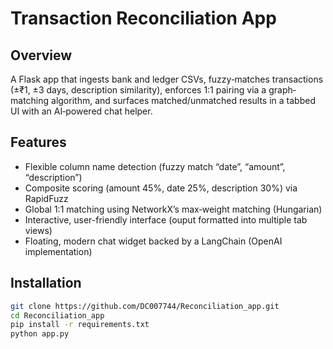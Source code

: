 # Transaction Reconciliation App

## Overview
A Flask app that ingests bank and ledger CSVs, fuzzy‐matches transactions (±₹1, ±3 days, description similarity), enforces 1:1 pairing via a graph‐matching algorithm, and surfaces matched/unmatched results in a tabbed UI with an AI‑powered chat helper.

## Features
- Flexible column name detection (fuzzy match “date”, “amount”, “description”)
- Composite scoring (amount 45%, date 25%, description 30%) via RapidFuzz
- Global 1:1 matching using NetworkX’s max‐weight matching (Hungarian)
- Interactive, user-friendly interface (ouput formatted into multiple tab views)
- Floating, modern chat widget backed by a LangChain (OpenAI implementation)

## Installation

```bash
git clone https://github.com/DC007744/Reconciliation_app.git
cd Reconciliation_app
pip install -r requirements.txt
python app.py
